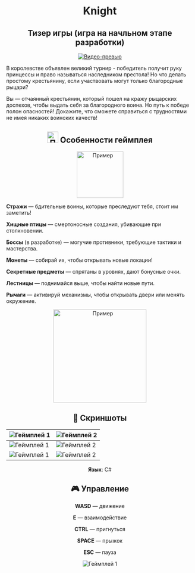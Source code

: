 <div align="center">
 
# Knight
## Тизер игры (игра на начльном этапе разработки)

[![Видео-превью](./Promo/Promo/Knight_youtube.jpg)](https://www.youtube.com/watch?v=00fvj95pSPc&ab_channel=CoronaART)

</div>

В королевстве объявлен великий турнир - победитель получит руку принцессы и право называться наследником престола! Но что делать простому крестьянину, если участвовать могут только благородные рыцари?

Вы — отчаянный крестьянин, который пошел на кражу рыцарских доспехов, чтобы выдать себя за благородного воина. Но путь к победе полон опасностей! Докажите, что сможете справиться с трудностями не имея никаких воинских качеств!
 
<div align="center">

## <img src="https://github.com/Grizly401/GameJam/raw/main/Screenshots/free-icon-game-2506535.png" alt="Пример" style="width:30px; height:auto;" /> Особенности геймплея 

<img src="./Promo/Bird/Гиф.gif" alt="Пример" style="width:125px; height:auto;" />

</div>

**Стражи** — бдительные воины, которые преследуют тебя, стоит им заметить!

**Хищные птицы** — смертоносные создания, убивающие при столкновении.

**Боссы** (в разработке) — могучие противники, требующие тактики и мастерства.

**Монеты** — собирай их, чтобы открывать новые локации!

**Секретные предметы** — спрятаны в уровнях, дают бонусные очки.

**Лестницы** — поднимайся выше, чтобы найти новые пути.

**Рычаги** — активируй механизмы, чтобы открывать двери или менять окружение.
  
<div align="center">

<img src="./Promo/Knight_Sneak.gif" alt="Пример" style="width:250px; height:auto;" />

## 📸 Скриншоты  

</div>

| ![Геймплей 1](./Promo/Promo/Knight_Jump.png) | ![Геймплей 2](./Promo/Promo/Dark_Knight_png.png) |  
|--------------------------------------|--------------------------------------| 
| ![Геймплей 1](./Promo/Promo/Knight_1.gif) | ![Геймплей 2](./Promo/Promo/Dark_Knight.gif) | 
| ![Геймплей 1](./Promo/Promo/Death_Menue.gif) | ![Геймплей 2](./Promo/Promo/Pause_Menue.gif) | 
 
<div align="center">
 
**Язык**: C#


## 🎮 Управление  

</div>

<div align="center">

 **WASD** — движение 
 
 **Е** — взаимодействие

 **CTRL** — пригнуться

 **SPACE** — прыжок

 **ESC** — пауза


![Геймплей 1](./Promo/Promo/Settings_Menue.gif)
